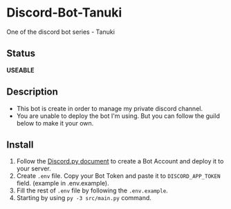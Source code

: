 # Discord-Bot-Tanuki
One of the discord bot series - Tanuki

## Status
<b>USEABLE</b>

## Description
- This bot is create in order to manage my private discord channel.
- You are unable to deploy the bot I'm using. But you can follow the guild below to make it your own.

## Install
1. Follow the [Discord.py document](https://discordpy.readthedocs.io/en/latest/discord.html) to create a Bot Account and deploy it to your server.
2. Create `.env` file. Copy your Bot Token and paste it to `DISCORD_APP_TOKEN` field. (example in .env.example).
3. Fill the rest of `.env` file by following the `.env.example`.
4. Starting by using `py -3 src/main.py` command.
